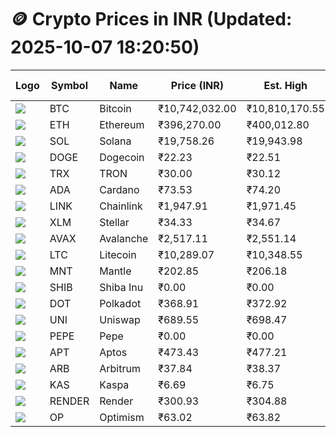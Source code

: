 # 🪙 Crypto Prices in INR (Updated: 2025-10-07 18:20:50)

| Logo | Symbol | Name       | Price (INR) | Est. High | Est. Low | Gross Profit | Fees | Net Profit | ROI % |
|------|--------|------------|-------------|-----------|----------|---------------|------|-------------|--------|
| ![](https://coin-images.coingecko.com/coins/images/1/large/bitcoin.png?1696501400) | BTC    | Bitcoin    | ₹10,742,032.00 | ₹10,810,170.55 | ₹10,673,893.45 | ₹1,276.73 | ₹200.00 | ₹1,076.73 | 1.08% |
| ![](https://coin-images.coingecko.com/coins/images/279/large/ethereum.png?1696501628) | ETH    | Ethereum   | ₹396,270.00 | ₹400,012.80 | ₹392,527.20 | ₹1,907.03 | ₹200.00 | ₹1,707.03 | 1.71% |
| ![](https://coin-images.coingecko.com/coins/images/4128/large/solana.png?1718769756) | SOL    | Solana     | ₹19,758.26 | ₹19,943.98 | ₹19,572.54 | ₹1,897.77 | ₹200.00 | ₹1,697.77 | 1.70% |
| ![](https://coin-images.coingecko.com/coins/images/5/large/dogecoin.png?1696501409) | DOGE   | Dogecoin   | ₹22.23 | ₹22.51 | ₹21.95 | ₹2,514.35 | ₹200.00 | ₹2,314.35 | 2.31% |
| ![](https://coin-images.coingecko.com/coins/images/1094/large/tron-logo.png?1696502193) | TRX    | TRON       | ₹30.00 | ₹30.12 | ₹29.88 | ₹823.38 | ₹200.00 | ₹623.38 | 0.62% |
| ![](https://coin-images.coingecko.com/coins/images/975/large/cardano.png?1696502090) | ADA    | Cardano    | ₹73.53 | ₹74.20 | ₹72.86 | ₹1,848.84 | ₹200.00 | ₹1,648.84 | 1.65% |
| ![](https://coin-images.coingecko.com/coins/images/877/large/chainlink-new-logo.png?1696502009) | LINK   | Chainlink  | ₹1,947.91 | ₹1,971.45 | ₹1,924.38 | ₹2,445.99 | ₹200.00 | ₹2,245.99 | 2.25% |
| ![](https://coin-images.coingecko.com/coins/images/100/large/fmpFRHHQ_400x400.jpg?1735231350) | XLM    | Stellar    | ₹34.33 | ₹34.67 | ₹33.99 | ₹1,985.73 | ₹200.00 | ₹1,785.73 | 1.79% |
| ![](https://coin-images.coingecko.com/coins/images/12559/large/Avalanche_Circle_RedWhite_Trans.png?1696512369) | AVAX   | Avalanche  | ₹2,517.11 | ₹2,551.14 | ₹2,483.08 | ₹2,741.36 | ₹200.00 | ₹2,541.36 | 2.54% |
| ![](https://coin-images.coingecko.com/coins/images/2/large/litecoin.png?1696501400) | LTC    | Litecoin   | ₹10,289.07 | ₹10,348.55 | ₹10,229.59 | ₹1,162.80 | ₹200.00 | ₹962.80 | 0.96% |
| ![](https://coin-images.coingecko.com/coins/images/30980/large/Mantle-Logo-mark.png?1739213200) | MNT    | Mantle     | ₹202.85 | ₹206.18 | ₹199.52 | ₹3,334.95 | ₹200.00 | ₹3,134.95 | 3.13% |
| ![](https://coin-images.coingecko.com/coins/images/11939/large/shiba.png?1696511800) | SHIB   | Shiba Inu  | ₹0.00 | ₹0.00 | ₹0.00 | ₹1,920.85 | ₹200.00 | ₹1,720.85 | 1.72% |
| ![](https://coin-images.coingecko.com/coins/images/12171/large/polkadot.png?1696512008) | DOT    | Polkadot   | ₹368.91 | ₹372.92 | ₹364.90 | ₹2,196.75 | ₹200.00 | ₹1,996.75 | 2.00% |
| ![](https://coin-images.coingecko.com/coins/images/12504/large/uniswap-logo.png?1720676669) | UNI    | Uniswap    | ₹689.55 | ₹698.47 | ₹680.62 | ₹2,622.59 | ₹200.00 | ₹2,422.59 | 2.42% |
| ![](https://coin-images.coingecko.com/coins/images/29850/large/pepe-token.jpeg?1696528776) | PEPE   | Pepe       | ₹0.00 | ₹0.00 | ₹0.00 | ₹2,466.93 | ₹200.00 | ₹2,266.93 | 2.27% |
| ![](https://coin-images.coingecko.com/coins/images/26455/large/aptos_round.png?1696525528) | APT    | Aptos      | ₹473.43 | ₹477.21 | ₹469.65 | ₹1,607.78 | ₹200.00 | ₹1,407.78 | 1.41% |
| ![](https://coin-images.coingecko.com/coins/images/16547/large/arb.jpg?1721358242) | ARB    | Arbitrum   | ₹37.84 | ₹38.37 | ₹37.31 | ₹2,838.34 | ₹200.00 | ₹2,638.34 | 2.64% |
| ![](https://coin-images.coingecko.com/coins/images/25751/large/kaspa-icon-exchanges.png?1696524837) | KAS    | Kaspa      | ₹6.69 | ₹6.75 | ₹6.63 | ₹1,673.07 | ₹200.00 | ₹1,473.07 | 1.47% |
| ![](https://coin-images.coingecko.com/coins/images/11636/large/rndr.png?1696511529) | RENDER | Render     | ₹300.93 | ₹304.88 | ₹296.98 | ₹2,658.75 | ₹200.00 | ₹2,458.75 | 2.46% |
| ![](https://coin-images.coingecko.com/coins/images/25244/large/Optimism.png?1696524385) | OP     | Optimism   | ₹63.02 | ₹63.82 | ₹62.22 | ₹2,565.01 | ₹200.00 | ₹2,365.01 | 2.37% |
